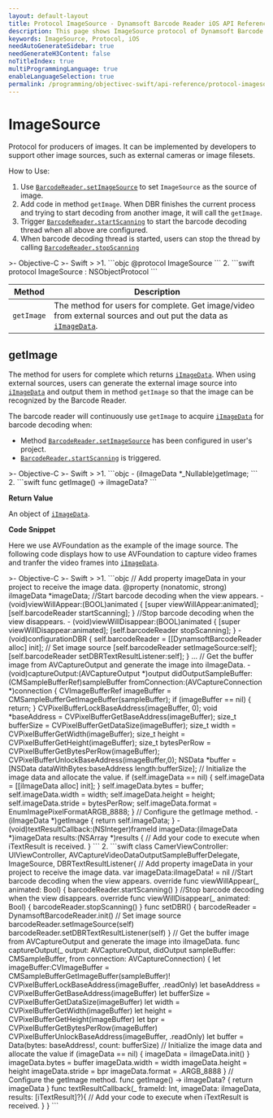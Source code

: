 ```yaml
---
layout: default-layout
title: Protocol ImageSource - Dynamsoft Barcode Reader iOS API Reference
description: This page shows ImageSource protocol of Dynamsoft Barcode Reader for iOS SDK.
keywords: ImageSource, Protocol, iOS
needAutoGenerateSidebar: true
needGenerateH3Content: false
noTitleIndex: true
multiProgrammingLanguage: true
enableLanguageSelection: true
permalink: /programming/objectivec-swift/api-reference/protocol-imagesource-v9.6.20.html
---
```


# ImageSource

Protocol for producers of images. It can be implemented by developers to support other image sources, such as external cameras or image filesets.

How to Use:

1. Use [`BarcodeReader.setImageSource`](primary-video.html#setimagesource) to set `ImageSource` as the source of image.
2. Add code in method `getImage`. When DBR finishes the current process and trying to start decoding from another image, it will call the `getImage`.
3. Trigger [`BarcodeReader.startScanning`](primary-video.html#startscanning) to start the barcode decoding thread when all above are configured.
4. When barcode decoding thread is started, users can stop the thread by calling [`BarcodeReader.stopScanning`](primary-video.html#stopscanning)

<div class="sample-code-prefix"></div>
>- Objective-C
>- Swift
>
>1. 
```objc
@protocol ImageSource <NSObject>
```
2. 
```swift
protocol ImageSource : NSObjectProtocol
```

| Method | Description |
| ------ | ----------- |
| `getImage` | The method for users for complete. Get image/video from external sources and out put the data as [`iImageData`](auxiliary-iImageData.html). |

## getImage

The method for users for complete which returns [`iImageData`](auxiliary-iImageData.html). When using external sources, users can generate the external image source into [`iImageData`](auxiliary-iImageData.html) and output them in method `getImage` so that the image can be recognized by the Barcode Reader.

The barcode reader will continuously use `getImage` to acquire [`iImageData`](auxiliary-iImageData.html) for barcode decoding when:

- Method [`BarcodeReader.setImageSource`](primary-video.html#setimagesource) has been configured in user's project.
- [`BarcodeReader.startScanning`](primary-video.html#startscanning) is triggered.

<div class="sample-code-prefix"></div>
>- Objective-C
>- Swift
>
>1. 
```objc
- (iImageData *_Nullable)getImage;
```
2. 
```swift
func getImage() -> iImageData?
```

**Return Value**

An object of [`iImageData`](auxiliary-iImageData.html).

**Code Snippet**

Here we use AVFoundation as the example of the image source. The following code displays how to use AVFoundation to capture video frames and tranfer the video frames into [`iImageData`](auxiliary-iImageData.html).

<div class="sample-code-prefix"></div>
>- Objective-C
>- Swift
>
>1. 
```objc
// Add property imageData in your project to receive the image data.
@property (nonatomic, strong) iImageData *imageData;
//Start barcode decoding when the view appears.
- (void)viewWillAppear:(BOOL)animated {
   [super viewWillAppear:animated];
   [self.barcodeReader startScanning];
}
//Stop barcode decoding when the view disappears.
- (void)viewWillDisappear:(BOOL)animated {
   [super viewWillDisappear:animated];
   [self.barcodeReader stopScanning];
}
- (void)configurationDBR {
   self.barcodeReader = [[DynamsoftBarcodeReader alloc] init];
   // Set image source
   [self.barcodeReader setImageSource:self];
   [self.barcodeReader setDBRTextResultListener:self];
}
...
// Get the buffer image from AVCaptureOutput and generate the image into iImageData.
- (void)captureOutput:(AVCaptureOutput *)output didOutputSampleBuffer:(CMSampleBufferRef)sampleBuffer fromConnection:(AVCaptureConnection *)connection {
   CVImageBufferRef imageBuffer = CMSampleBufferGetImageBuffer(sampleBuffer);
   if (imageBuffer == nil) {
          return;
   }
   CVPixelBufferLockBaseAddress(imageBuffer, 0);
   void *baseAddress = CVPixelBufferGetBaseAddress(imageBuffer);
   size_t bufferSize = CVPixelBufferGetDataSize(imageBuffer);
   size_t width = CVPixelBufferGetWidth(imageBuffer);
   size_t height = CVPixelBufferGetHeight(imageBuffer);
   size_t bytesPerRow = CVPixelBufferGetBytesPerRow(imageBuffer);
   CVPixelBufferUnlockBaseAddress(imageBuffer,0);
   NSData *buffer = [NSData dataWithBytes:baseAddress length:bufferSize];
   // Initialize the image data and allocate the value.
   if (self.imageData == nil) {
          self.imageData = [[iImageData alloc] init];
   }
   self.imageData.bytes = buffer;
   self.imageData.width = width;
   self.imageData.height = height;
   self.imageData.stride = bytesPerRow;
   self.imageData.format = EnumImagePixelFormatARGB_8888;
}
// Configure the getImage method.
- (iImageData *)getImage {
   return self.imageData;
}
- (void)textResultCallback:(NSInteger)frameId imageData:(iImageData *)imageData results:(NSArray<iTextResult *> *)results {
   // Add your code to execute when iTextResult is received.
}
```
2. 
```swift
class CamerViewController: UIViewController, AVCaptureVideoDataOutputSampleBufferDelegate, ImageSource, DBRTextResultListener{
   // Add property imageData in your project to receive the image data.
   var imageData:iImageData! = nil
   //Start barcode decoding when the view appears.
   override func viewWillAppear(_ animated: Bool) {
          barcodeReader.startScanning()
   }
   //Stop barcode decoding when the view disappears.
   override func viewWillDisappear(_ animated: Bool) {
          barcodeReader.stopScanning()
   }
   func setDBR() {
          barcodeReader = DynamsoftBarcodeReader.init()
          // Set image source
          barcodeReader.setImageSource(self)
          barcodeReader.setDBRTextResultListener(self)
   }
   // Get the buffer image from AVCaptureOutput and generate the image into iImageData.
   func captureOutput(_ output: AVCaptureOutput, didOutput sampleBuffer: CMSampleBuffer, from connection: AVCaptureConnection)
   {
          let imageBuffer:CVImageBuffer = CMSampleBufferGetImageBuffer(sampleBuffer)!
          CVPixelBufferLockBaseAddress(imageBuffer, .readOnly)
          let baseAddress = CVPixelBufferGetBaseAddress(imageBuffer)
          let bufferSize = CVPixelBufferGetDataSize(imageBuffer)
          let width = CVPixelBufferGetWidth(imageBuffer)
          let height = CVPixelBufferGetHeight(imageBuffer)
          let bpr = CVPixelBufferGetBytesPerRow(imageBuffer)
          CVPixelBufferUnlockBaseAddress(imageBuffer, .readOnly)
          let buffer = Data(bytes: baseAddress!, count: bufferSize)
          // Initialize the image data and allocate the value
          if (imageData == nil) {
             imageData = iImageData.init()
          }
          imageData.bytes = buffer
          imageData.width = width
          imageData.height = height
          imageData.stride = bpr
          imageData.format = .ARGB_8888
   }
   // Configure the getImage method.
   func getImage() -> iImageData? {
          return imageData
   }
   func textResultCallback(_ frameId: Int, imageData: iImageData, results: [iTextResult]?){
          // Add your code to execute when iTextResult is received.
   }
}
```
